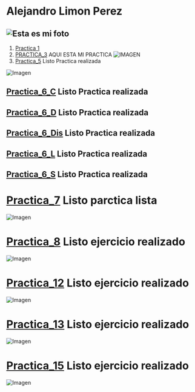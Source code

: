 # Alejandro Limon Perez

![Esta es mi foto](https://scontent.fmex26-1.fna.fbcdn.net/v/t1.6435-9/35539427_1442739889161543_1846787532998574080_n.jpg?_nc_cat=100&ccb=1-7&_nc_sid=127cfc&_nc_eui2=AeHLZFCMApbotub2Q5u0QThM99k33i-baDX32TfeL5toNd89zQlR3SiBCCLQfaVtE_rQ0Gi-he4wHkuX-HrIZV0x&_nc_ohc=gLC-Dtbx2JcQ7kNvgGfSXzk&_nc_oc=AdhQ767D6M47mtKx9C35lup0Jhc-BJ94WdsB-jyq4GXQFzG-HRhiqJrT3zokxtgB5RQ&_nc_zt=23&_nc_ht=scontent.fmex26-1.fna&_nc_gid=AGsKpW-7n9xIe8QYO_dCOIz&oh=00_AYDHQ632cOtoS9maCCqonoSulab_VdBmkgaKnRwcAAos-Q&oe=67D99055)
---

1. [Practica 1](practica-1.md)
2. [PRACTICA_3](https://github.com/Angry6irds/Practica-3.git) AQUI ESTA MI PRACTICA
![IMAGEN](https://s1.zerochan.net/Dandadan.600.3886798.jpg)
3. [Practica_5](Practica_5.md) Listo Practica realizada

![Imagen](https://encrypted-tbn0.gstatic.com/images?q=tbn:ANd9GcQLjatyBUk8De3fURecprd3g97gfv1npPoxlA&s)

[Practica_6_C](Practica_6_Composicion.md) Listo Practica realizada
---
[Practica_6_D](Practica_6_Desarrollo.md) Listo Practica realizada
---
[Practica_6_Dis](Practica_6_Diseño.md) Listo Practica realizada
---
[Practica_6_L](Practica_6_Lenguajes.md) Listo Practica realizada
---
[Practica_6_S](Practica_6_Sistemas.md) Listo Practica realizada
---
# [Practica_7](Practica-7.md)  Listo parctica lista

![Imagen](https://encrypted-tbn0.gstatic.com/images?q=tbn:ANd9GcRBM4DlXhuVloh0cDGvhwb1qw-2k3m56XGSXg&s)

# [Practica_8](Practica-8.md) Listo ejercicio realizado
![Imagen](https://preview.redd.it/hijfejocczzb1.jpg?auto=webp&s=d9b92a06448cd3dcc10fb218ce37cc924aa5a289)

 # [Practica_12](video-juego.md) Listo ejercicio realizado
![Imagen](https://www.redbrick.me/wp-content/uploads/2023/10/dinobanner-1200x400.jpg)
# [Practica_13](https://angry6irds.github.io/Entrega-Practicas/) Listo ejercicio realizado
![Imagen](https://www.dafont.com/forum/attach/orig/1/1/1184809.png)
# [Practica_15](https://angry6irds.github.io/Entrega-Practicas/mi-serie-favorita-v2/) Listo ejercicio realizado
![Imagen](https://i.pinimg.com/originals/a3/f7/2a/a3f72a89697267bbd5a8a469c5cc1ede.jpg)